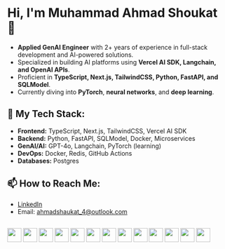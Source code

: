 # Hi, I'm Muhammad Ahmad Shoukat 👋
- **Applied GenAI Engineer** with 2+ years of experience in full-stack development and AI-powered solutions.
- Specialized in building AI platforms using **Vercel AI SDK, Langchain, and OpenAI APIs**.
- Proficient in **TypeScript, Next.js, TailwindCSS, Python, FastAPI, and SQLModel**.
- Currently diving into **PyTorch**, **neural networks**, and **deep learning**.

## 🔧 My Tech Stack:
- **Frontend:** TypeScript, Next.js, TailwindCSS, Vercel AI SDK
- **Backend:** Python, FastAPI, SQLModel, Docker, Microservices
- **GenAI/AI:** GPT-4o, Langchain, PyTorch (learning)
- **DevOps:** Docker, Redis, GitHub Actions
- **Databases:** Postgres

## 📫 How to Reach Me:
- [LinkedIn](https://www.linkedin.com/in/ahmad2b/)
- Email: ahmadshaukat_4@outlook.com

##

<img height="32" width="32" src="https://cdn.simpleicons.org/openai/fff" /> <img height="32" width="32" src="https://cdn.simpleicons.org/react/fff" />
<img height="32" width="32" src="https://cdn.simpleicons.org/nextdotjs/fff" />
<img height="32" width="32" src="https://cdn.simpleicons.org/docker/fff" />
<img height="32" width="32" src="https://cdn.simpleicons.org/vercel/fff" />
<img height="32" width="32" src="https://cdn.simpleicons.org/typescript/fff" /> 
<img height="32" width="32" src="https://cdn.simpleicons.org/python/fff" />
<img height="32" width="32" src="https://cdn.simpleicons.org/jupyter/fff" />
<img height="32" width="32" src="https://cdn.simpleicons.org/figma/fff" />
<img height="32" width="32" src="https://cdn.simpleicons.org/postgresql/fff" />
<img height="32" width="32" src="https://cdn.simpleicons.org/postman/fff" />
<img height="32" width="32" src="https://cdn.simpleicons.org/github/fff" />
<img height="32" width="32" src="https://cdn.simpleicons.org/git/fff" />


<!--
**ahmad2b/ahmad2b** is a ✨ _special_ ✨ repository because its `README.md` (this file) appears on your GitHub profile.

Here are some ideas to get you started:

- 🔭 I’m currently working on ...
- 🌱 I’m currently learning ...
- 👯 I’m looking to collaborate on ...
- 🤔 I’m looking for help with ...
- 💬 Ask me about ...
- 📫 How to reach me: ...
- 😄 Pronouns: ...
- ⚡ Fun fact: ...
-->
